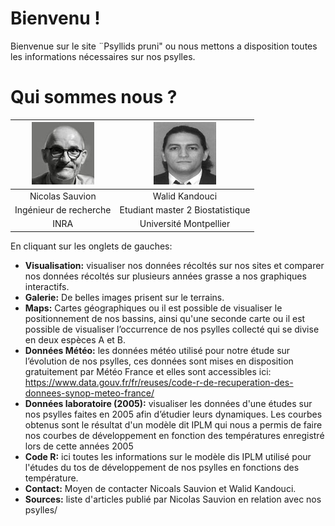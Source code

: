 # Bienvenu !

Bienvenue sur le site ¨Psyllids pruni" ou nous mettons a disposition toutes les informations nécessaires sur nos psylles.

# Qui sommes nous ?

<center>
  
![](www/NicolasSauvion.jpg)| ![](www/WalidKandouci.jpg)|
:-------------------------:|:-------------------------:
|Nicolas Sauvion | Walid Kandouci|
|Ingénieur de recherche | Etudiant master 2 Biostatistique|
|INRA | Université Montpellier|
  
</center>

En cliquant sur les onglets de gauches:

* **Visualisation:** visualiser nos données récoltés sur nos sites et comparer nos données récoltés sur plusieurs années grasse a nos graphiques interactifs.
* **Galerie:** De belles images prisent sur le terrains.
* **Maps:** Cartes géographiques ou il est possible de visualiser le positionnement de nos bassins, ainsi qu'une seconde carte ou il est possible de visualiser l’occurrence de nos psylles collecté qui se divise en deux espèces A et B.
* **Données Météo:** les données météo utilisé pour notre étude sur l’évolution de nos psylles, ces données sont mises en disposition gratuitement par Météo France et elles sont accessibles ici: https://www.data.gouv.fr/fr/reuses/code-r-de-recuperation-des-donnees-synop-meteo-france/
* **Données laboratoire (2005):** visualiser les données d'une études sur nos psylles faites en 2005 afin d’étudier leurs dynamiques. Les courbes obtenus sont le résultat d'un modèle dit IPLM qui nous a permis de faire nos courbes de développement en fonction des températures enregistré lors de cette années 2005
* **Code R:** ici toutes les informations sur le modèle dis IPLM utilisé pour l'études du tos de développement de nos psylles en fonctions des température.
* **Contact:** Moyen de contacter Nicoals Sauvion et Walid Kandouci.
* **Sources:** liste d'articles publié par Nicolas Sauvion en relation avec nos psylles/
